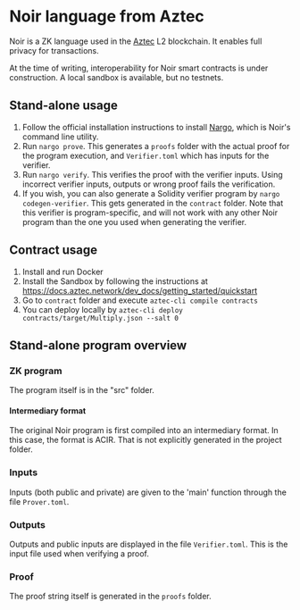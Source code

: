 # Noir language from Aztec

Noir is a ZK language used in the [Aztec](https://aztec.network/) L2 blockchain. It enables full privacy for transactions.

At the time of writing, interoperability for Noir smart contracts is under construction. A local sandbox is available, but no testnets.

## Stand-alone usage

1. Follow the official installation instructions to install [Nargo](https://noir-lang.org/getting_started/nargo_installation), which is Noir's command line utility.
1. Run `nargo prove`. This generates a `proofs` folder with the actual proof for the program execution, and `Verifier.toml` which has inputs for the verifier.
1. Run `nargo verify`. This verifies the proof with the verifier inputs. Using incorrect verifier inputs, outputs or wrong proof fails the verification.
1. If you wish, you can also generate a Solidity verifier program by `nargo codegen-verifier`. This gets generated in the `contract` folder. Note that this verifier is program-specific, and will not work with any other Noir program than the one you used when generating the verifier.

## Contract usage

1. Install and run Docker
1. Install the Sandbox by following the instructions at https://docs.aztec.network/dev_docs/getting_started/quickstart
1. Go to `contract` folder and execute `aztec-cli compile contracts`
1. You can deploy locally by `aztec-cli deploy contracts/target/Multiply.json --salt 0`

## Stand-alone program overview

### ZK program

The program itself is in the "src" folder.

#### Intermediary format

The original Noir program is first compiled into an intermediary format. In this case, the format is ACIR. That is not explicitly generated in the project folder.

### Inputs

Inputs (both public and private) are given to the 'main' function through the file `Prover.toml`.

### Outputs

Outputs and public inputs are displayed in the file `Verifier.toml`. This is the input file used when verifying a proof.

### Proof

The proof string itself is generated in the `proofs` folder.
